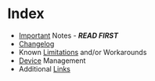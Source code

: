 # Index
+ [Important](./IMPORTANT.md) Notes -  ***READ FIRST***
+ [Changelog](./CHANGELOG.md)
+ Known [Limitations](./LIMITATIONS.md) and/or Workarounds
+ [Device](./DEVICE.md) Management
+ Additional [Links](./LINKS.md)